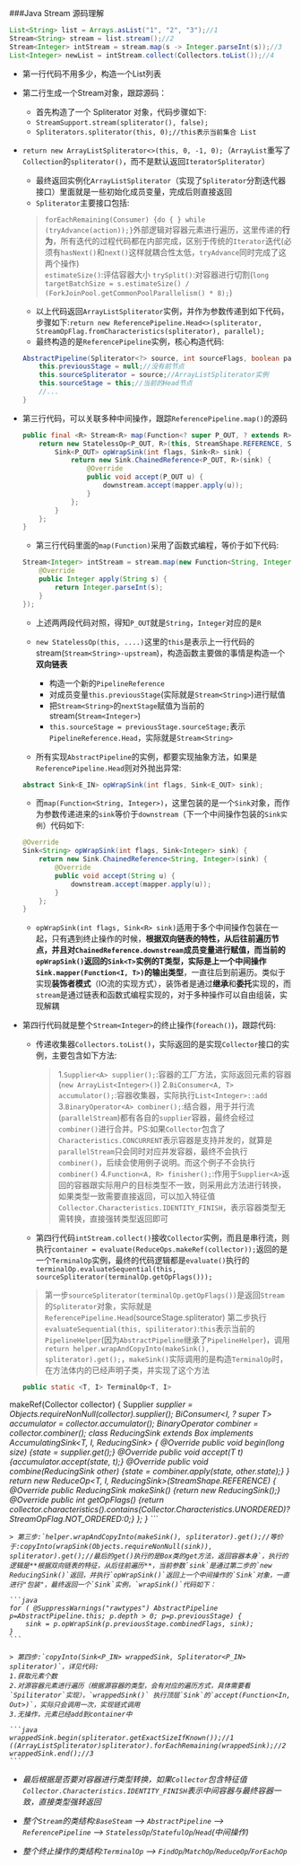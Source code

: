 ###Java Stream 源码理解

```java
List<String> list = Arrays.asList("1", "2", "3");//1
Stream<String> stream = list.stream();//2
Stream<Integer> intStream = stream.map(s -> Integer.parseInt(s));//3
List<Integer> newList = intStream.collect(Collectors.toList());//4
```

* 第一行代码不用多少，构造一个List列表
* 第二行生成一个Stream对象，跟踪源码：

    * 首先构造了一个 Spliterator 对象，代码步骤如下:
    * `StreamSupport.stream(spliterator(), false);`
    * `Spliterators.spliterator(this, 0);//this表示当前集合 List `
* `return new ArrayListSpliterator<>(this, 0, -1, 0);`（`ArrayList`重写了`Collection`的`spliterator()`，而不是默认返回`IteratorSpliterator`）
    * 最终返回实例化`ArrayListSpliterator`（实现了`Spliterator`分割迭代器接口）里面就是一些初始化成员变量，完成后则直接返回
    * `Spliterator`主要接口包括:
    > `forEachRemaining(Consumer) {do { } while (tryAdvance(action));}`外部逻辑对容器元素进行遍历，这里传递的**行为**，所有迭代的过程代码都在内部完成，区别于传统的`Iterator`迭代(必须有`hasNext()`和`next()`这样就耦合性太低，`tryAdvance`同时完成了这两个操作)    
    > `estimateSize()`:评估容器大小
    > `trySplit()`:对容器进行切割(`long targetBatchSize = s.estimateSize() / (ForkJoinPool.getCommonPoolParallelism() * 8);`)
    
    * 以上代码返回`ArrayListSpliterator`实例，并作为参数传递到如下代码，步骤如下:`return new ReferencePipeline.Head<>(spliterator, StreamOpFlag.fromCharacteristics(spliterator), parallel);`
    * 最终构造的是`ReferencePipeline`实例，核心构造代码:
    
    ```java
    AbstractPipeline(Spliterator<?> source, int sourceFlags, boolean parallel) {
        this.previousStage = null;//没有前节点
        this.sourceSpliterator = source;//ArrayListSpliterator实例
        this.sourceStage = this;//当前的Head节点
        //...
   }
    ```
    
    
* 第三行代码，可以关联多种中间操作，跟踪`ReferencePipeline.map()`的源码
    
    ```java
    public final <R> Stream<R> map(Function<? super P_OUT, ? extends R> mapper) {
    	return new StatelessOp<P_OUT, R>(this, StreamShape.REFERENCE, StreamOpFlag.NOT_SORTED | StreamOpFlag.NOT_DISTINCT) {
    		Sink<P_OUT> opWrapSink(int flags, Sink<R> sink) {
    			return new Sink.ChainedReference<P_OUT, R>(sink) {
    				@Override
    				public void accept(P_OUT u) {
    					downstream.accept(mapper.apply(u));
    				}
    			};
    		}
    	};
    }
    ```
    
    * 第三行代码里面的`map(Function)`采用了函数式编程，等价于如下代码:

    ```java
    Stream<Integer> intStream = stream.map(new Function<String, Integer> () {
		@Override
		public Integer apply(String s) {
			return Integer.parseInt(s);
		}
	});
    ```
    
    * 上述两两段代码对照，得知`P_OUT`就是`String`，`Integer`对应的是`R`
    * `new StatelessOp(this, ....)`这里的`this`是表示上一行代码的stream(`Stream<String>-upstream`)，构造函数主要做的事情是构造一个**双向链表**
        * 构造一个新的`PipelineReference`
        * 对成员变量`this.previousStage`(实际就是`Stream<String>`)进行赋值
        * 把`Stream<String>`的`nextStage`赋值为当前的stream(`Stream<Integer>`)
        * `this.sourceStage = previousStage.sourceStage;`表示`PipelineReference.Head`，实际就是`Stream<String>`
        
    * 所有实现`AbstractPipeline`的实例，都要实现抽象方法，如果是`ReferencePipeline.Head`则对外抛出异常:

    ```java
    abstract Sink<E_IN> opWrapSink(int flags, Sink<E_OUT> sink);
    ```
    
    * 而`map(Function<String, Integer>)`，这里包装的是一个`Sink`对象，而作为参数传递进来的`sink`等价于`downstream`（下一个中间操作包装的`Sink实例`）代码如下:
    
    ```java
    @Override
    Sink<String> opWrapSink(int flags, Sink<Integer> sink) {
        return new Sink.ChainedReference<String, Integer>(sink) {
            @Override
            public void accept(String u) {
                downstream.accept(mapper.apply(u));
            }
        };
    }
    ```
    
    * `opWrapSink(int flags, Sink<R> sink)`适用于多个中间操作包装在一起，只有遇到终止操作的时候，**根据双向链表的特性，从后往前遍历节点，并且对`ChainedReference.downstream`成员变量进行赋值，而当前的`opWrapSink()`返回的`Sink<T>`实例的T类型，实际是上一个中间操作`Sink.mapper(Function<I, T>)`的输出类型**，一直往后到前遍历。类似于实现**装饰者模式**（IO流的实现方式），装饰者是通过**继承**和**委托**实现的，而`stream`是通过链表和函数式编程实现的，对于多种操作可以自由组装，实现解耦
    
* 第四行代码就是整个`Stream<Integer>`的终止操作(`foreach()`)，跟踪代码:

    * 传递收集器`Collectors.toList()`，实际返回的是实现`Collector`接口的实例，主要包含如下方法:
    
        >1.`Supplier<A> supplier();`:容器的工厂方法，实际返回元素的容器(`new ArrayList<Integer>()`)
        >2.`BiConsumer<A, T> accumulator();`:容器收集器，实际执行`List<Integer>::add`
        >3.`BinaryOperator<A> combiner();`:结合器，用于并行流(`parallelStream`)都有各自的`supplier`容器，最终会经过`combiner()`进行合并。PS:如果`Collector`包含了`Characteristics.CONCURRENT`表示容器是支持并发的，就算是`parallelStream`只会同时对应并发容器，最终不会执行`combiner()`，后续会使用例子说明。而这个例子不会执行`combiner()`
        >4.`Function<A, R> finisher();`:作用于`Supplier<A>`返回的容器跟实际用户的目标类型不一致，则采用此方法进行转换，如果类型一致需要直接返回，可以加入特征值`Collector.Characteristics.IDENTITY_FINISH`，表示容器类型无需转换，直接强转类型返回即可
  
    * 第四行代码`intStream.collect()`接收`Collector`实例，而且是串行流，则执行`container = evaluate(ReduceOps.makeRef(collector));`返回的是一个`TerminalOp`实例，最终的代码逻辑都是`evaluate()`执行的`terminalOp.evaluateSequential(this, sourceSpliterator(terminalOp.getOpFlags()));`
    > 第一步`sourceSpliterator(terminalOp.getOpFlags())`是返回`Stream`的`Spliterator`对象，实际就是`ReferencePipeline.Head`(sourceStage.spliterator)
    > 第二步执行`evaluateSequential(this, spiliterator)`:`this`表示当前的`PipelineHelper`(因为`AbstractPipeline`继承了`PipelineHelper`)，调用`return helper.wrapAndCopyInto(makeSink(), spliterator).get();`，`makeSink()`实际调用的是构造`TerminalOp`时，在方法体内的已经声明子类，并实现了这个方法

    ```java
    public static <T, I> TerminalOp<T, I>
makeRef(Collector<? super T, I, ?> collector) {
        Supplier<I> supplier = Objects.requireNonNull(collector).supplier();
        BiConsumer<I, ? super T> accumulator = collector.accumulator();
        BinaryOperator<I> combiner = collector.combiner();
        class ReducingSink extends Box<I>
                implements AccumulatingSink<T, I, ReducingSink> {
            @Override
            public void begin(long size) {state = supplier.get();}
            @Override
            public void accept(T t) {accumulator.accept(state, t);}
            @Override
            public void combine(ReducingSink other) {state = combiner.apply(state, other.state);}
        }
        return new ReduceOp<T, I, ReducingSink>(StreamShape.REFERENCE) {
            @Override
            public ReducingSink makeSink() {return new ReducingSink();}
            @Override
            public int getOpFlags() {return collector.characteristics().contains(Collector.Characteristics.UNORDERED)? StreamOpFlag.NOT_ORDERED:0;}
        };
    }
    ```
    
    > 第三步:`helper.wrapAndCopyInto(makeSink(), spliterator).get();//等价于:copyInto(wrapSink(Objects.requireNonNull(sink)), spliterator).get();//最后的get()执行的是Box类的get方法，返回容器本身`，执行的逻辑是**根据双向链表的特征，从后往前遍历**，当前参数`sink`是通过第二步的`new ReducingSink()`返回，并执行`opWrapSink()`返回上一个中间操作的`Sink`对象，一直进行"包装"，最终返回一个`Sink`实例，`wrapSink()`代码如下：
    
    ```java
    for ( @SuppressWarnings("rawtypes") AbstractPipeline p=AbstractPipeline.this; p.depth > 0; p=p.previousStage) {
        sink = p.opWrapSink(p.previousStage.combinedFlags, sink);
    }
    ```
    
    > 第四步:`copyInto(Sink<P_IN> wrappedSink, Spliterator<P_IN> spliterator)`，详见代码:
    1.获取元素个数
    2.对源容器元素进行遍历（根据源容器的类型，会有对应的遍历方式，具体需要看`Spiliterator`实现），`wrappedSink()` 执行顶层`Sink`的`accept(Function<In, Out>)`，实际只会调用一次，实现链式调用
    3.无操作，元素已经add到container中
    
    ```java
    wrappedSink.begin(spliterator.getExactSizeIfKnown());//1
    ((ArrayListSpliterator)spliterator).forEachRemaining(wrappedSink);//2
    wrappedSink.end();//3
    ```
 
 * 最后根据是否要对容器进行类型转换，如果`Collector`包含特征值`Collector.Characteristics.IDENTITY_FINISH`表示中间容器与最终容器一致，直接类型强转返回

* 整个`Stream`的类结构:`BaseSteam` --> `AbstractPipeline` --> `ReferencePipeline` --> `StatelessOp`/`StatefulOp`/`Head`(中间操作)
* 整个终止操作的类结构:`TerminalOp` --> `FindOp`/`MatchOp`/`ReduceOp`/`ForEachOp`
    



